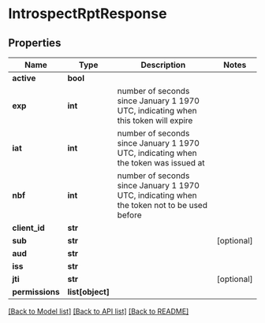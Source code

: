 # IntrospectRptResponse

## Properties
Name | Type | Description | Notes
------------ | ------------- | ------------- | -------------
**active** | **bool** |  | 
**exp** | **int** | number of seconds since January 1 1970 UTC, indicating when this token will expire | 
**iat** | **int** | number of seconds since January 1 1970 UTC, indicating when the token was issued at | 
**nbf** | **int** | number of seconds since January 1 1970 UTC, indicating when the token not to be used before | 
**client_id** | **str** |  | 
**sub** | **str** |  | [optional] 
**aud** | **str** |  | 
**iss** | **str** |  | 
**jti** | **str** |  | [optional] 
**permissions** | **list[object]** |  | 

[[Back to Model list]](../README.md#documentation-for-models) [[Back to API list]](../README.md#documentation-for-api-endpoints) [[Back to README]](../README.md)


